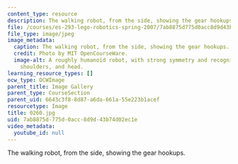 ```yaml
---
content_type: resource
description: The walking robot, from the side, showing the gear hookups.
file: /courses/es-293-lego-robotics-spring-2007/7ab8875d775d0acc8d9d43b74d02ec1e_0260.jpg
file_type: image/jpeg
image_metadata:
  caption: The walking robot, from the side, showing the gear hookups.
  credit: Photo by MIT OpenCourseWare.
  image-alt: A roughly humanoid robot, with strong symmetry and recognizable feet,
    shoulders, and head.
learning_resource_types: []
ocw_type: OCWImage
parent_title: Image Gallery
parent_type: CourseSection
parent_uid: 6643c3f8-8d87-a6da-661a-55e223b1acef
resourcetype: Image
title: 0260.jpg
uid: 7ab8875d-775d-0acc-8d9d-43b74d02ec1e
video_metadata:
  youtube_id: null
---
```

The walking robot, from the side, showing the gear hookups.